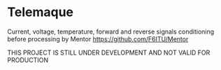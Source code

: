 # Telemaque
 Current, voltage, temperature, forward and reverse signals conditioning before processing by Mentor https://github.com/F6ITU/Mentor
 
 THIS PROJECT IS STILL UNDER DEVELOPMENT AND NOT VALID FOR PRODUCTION
